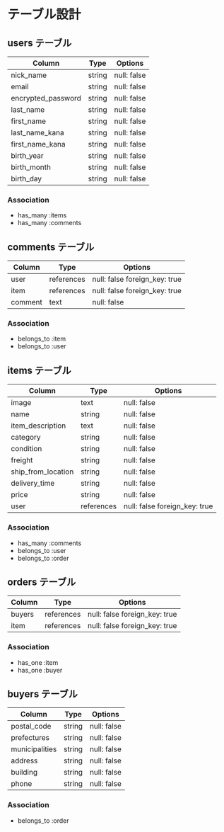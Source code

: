 # テーブル設計

## users テーブル

| Column             | Type   | Options     |
| ------------------ | ------ | ----------- |
| nick_name          | string | null: false |
| email              | string | null: false |
| encrypted_password | string | null: false |
| last_name          | string | null: false |
| first_name         | string | null: false |
| last_name_kana     | string | null: false |
| first_name_kana    | string | null: false |
| birth_year         | string | null: false |
| birth_month        | string | null: false |
| birth_day          | string | null: false |

### Association
- has_many :items
- has_many :comments


## comments テーブル

| Column             | Type       | Options                       |
| ------------------ | ---------- | ----------------------------- |
| user               | references | null: false foreign_key: true |
| item               | references | null: false foreign_key: true |
| comment            | text       | null: false                   |

### Association
- belongs_to :item
- belongs_to :user


## items テーブル

| Column             | Type       | Options                       |
| ------------------ | ---------- | ----------------------------- |
| image              | text       | null: false                   |
| name               | string     | null: false                   |
| item_description   | text       | null: false                   |
| category           | string     | null: false                   |
| condition          | string     | null: false                   |
| freight            | string     | null: false                   |
| ship_from_location | string     | null: false                   |
| delivery_time      | string     | null: false                   |
| price              | string     | null: false                   |
| user               | references | null: false foreign_key: true |

### Association
- has_many   :comments
- belongs_to :user
- belongs_to :order


## orders テーブル

| Column             | Type       | Options                       |
| ------------------ | ---------- | ----------------------------- |
| buyers             | references | null: false foreign_key: true |
| item               | references | null: false foreign_key: true |

### Association
- has_one    :item
- has_one    :buyer


## buyers テーブル

| Column         | Type   | Options     |
| -------------- | ------ | ----------- |
| postal_code    | string | null: false |
| prefectures    | string | null: false |
| municipalities | string | null: false |
| address        | string | null: false |
| building       | string | null: false |
| phone          | string | null: false |

### Association
- belongs_to :order
